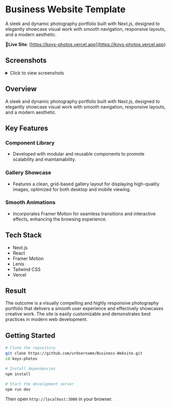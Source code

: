 
# Business Website Template

A sleek and dynamic photography portfolio built with Next.js, designed to elegantly showcase visual work with smooth navigation, responsive layouts, and a modern aesthetic.

🔗**Live Site**: [https://koys-photos.vercel.app](https://koys-photos.vercel.app)

## Screenshots

<details>
<summary>Click to view screenshots</summary>

![Screenshot 1](public/ReadMe/pic01.png)
![Screenshot 2](public/ReadMe/pic02.png)

</details>

## Overview
A sleek and dynamic photography portfolio built with Next.js, designed to elegantly showcase visual work with smooth navigation, responsive layouts, and a modern aesthetic.

## Key Features

### Component Library
- Developed with modular and reusable components to promote scalability and maintainability.

### Gallery Showcase
- Features a clean, grid-based gallery layout for displaying high-quality images, optimized for both desktop and mobile viewing.

### Smooth Animations
- Incorporates Framer Motion for seamless transitions and interactive effects, enhancing the browsing experience.

## Tech Stack
- Next.js  
- React  
- Framer Motion
- Lenis
- Tailwind CSS  
- Vercel  

## Result
The outcome is a visually compelling and highly responsive photography portfolio that delivers a smooth user experience and effectively showcases creative work. The site is easily customizable and demonstrates best practices in modern web development.

## Getting Started

```bash
# Clone the repository
git clone https://github.com/urUsername/Business-Website.git
cd koys-photos
```

```bash
# Install dependencies
npm install
```

```bash
# Start the development server
npm run dev
```

Then open `http://localhost:3000` in your browser.
